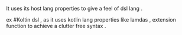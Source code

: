 
It uses its host lang properties to give a feel of dsl lang . 

ex
#Koltin dsl , as it uses kotlin lang properties like lamdas , extension function to achieve a clutter free syntax .
